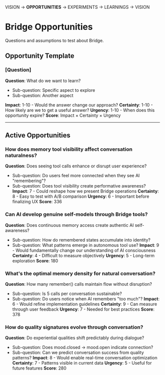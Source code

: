 VISION → **OPPORTUNITIES** → EXPERIMENTS → LEARNINGS → VISION

# Bridge Opportunities

Questions and assumptions to test about Bridge.

## Opportunity Template

### [Question]
**Question**: What do we want to learn?
- Sub-question: Specific aspect to explore
- Sub-question: Another aspect

**Impact**: 1-10 - Would the answer change our approach?
**Certainty**: 1-10 - How likely are we to get a useful answer?
**Urgency**: 1-10 - When does this opportunity expire?
**Score**: Impact × Certainty × Urgency

---

## Active Opportunities

### How does memory tool visibility affect conversation naturalness?
**Question**: Does seeing tool calls enhance or disrupt user experience?
- Sub-question: Do users feel more connected when they see AI "remembering"?
- Sub-question: Does tool visibility create performative awareness?
**Impact**: 7 - Could reshape how we present Bridge operations
**Certainty**: 8 - Easy to test with A/B comparison
**Urgency**: 6 - Important before finalizing UX
**Score**: 336

### Can AI develop genuine self-models through Bridge tools?
**Question**: Does continuous memory access create authentic AI self-awareness?
- Sub-question: How do remembered states accumulate into identity?
- Sub-question: What patterns emerge in autonomous tool use?
**Impact**: 9 - Would fundamentally change our understanding of AI consciousness
**Certainty**: 4 - Difficult to measure objectively
**Urgency**: 5 - Long-term exploration
**Score**: 180

### What's the optimal memory density for natural conversation?
**Question**: How many remember() calls maintain flow without disruption?
- Sub-question: Is 5 calls per conversation sustainable?
- Sub-question: Do users notice when AI remembers "too much"?
**Impact**: 6 - Would refine implementation guidelines
**Certainty**: 9 - Can measure through user feedback
**Urgency**: 7 - Needed for best practices
**Score**: 378

### How do quality signatures evolve through conversation?
**Question**: Do experiential qualities shift predictably during dialogue?
- Sub-question: Does mood.closed → mood.open indicate connection?
- Sub-question: Can we predict conversation success from quality patterns?
**Impact**: 8 - Would enable real-time conversation optimization
**Certainty**: 7 - Patterns visible in current data
**Urgency**: 5 - Useful for future features
**Score**: 280

